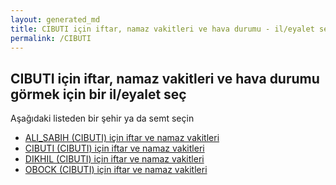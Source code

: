 ```yaml
---
layout: generated_md
title: CIBUTI için iftar, namaz vakitleri ve hava durumu - il/eyalet seç
permalink: /CIBUTI
---
```


## CIBUTI için iftar, namaz vakitleri ve hava durumu  görmek için bir il/eyalet seç

Aşağıdaki listeden bir şehir ya da semt seçin


* [ALI_SABIH (CIBUTI) için iftar ve namaz vakitleri](/CIBUTI/ALI_SABIH)
* [CIBUTI (CIBUTI) için iftar ve namaz vakitleri](/CIBUTI/CIBUTI)
* [DIKHIL (CIBUTI) için iftar ve namaz vakitleri](/CIBUTI/DIKHIL)
* [OBOCK (CIBUTI) için iftar ve namaz vakitleri](/CIBUTI/OBOCK)